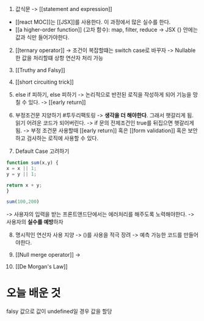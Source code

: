 1. 값식문 -> [[statement and expression]]
- [[react MOC]]는 [[JSX]]를 사용한다. 이 과정에서 많은 실수를 한다. 
- [[a higher-order function]] (고차 함수): map, filter, reduce
	-> JSX {} 안에는 값과 식만 들어가야한다. 

2. [[ternary operator]]
-> 조건이 복잡할떄는 switch case로 바꾸자 
-> Nullable한 값을 처리할떄 상항 연산자 처리 가능 

3. [[Truthy and Falsy]]

4. [[short circuiting trick]]

5. else if 피하기, else 피하기 
-> 논리적으로 반전된 로직을 작성하게 되어 기능을 망칠 수 있다. 
-> [[early return]]

6. 부정조건문 지양하기 #투두리팩토링
-> **생각을 더 해야한다**. 그래서 햇갈리게 됨. 읽기 어려운 코드가 되어버린다. 
-> if 문의 전제조건인 true를 뒤집으면 햇갈리게 됨. 
-> 부정 조건문 사용할때 [[early return]] 혹은 [[form validation]] 혹은 보안하고 검사하는 로직에 사용할 수 있다. 

7.  Default Case 고려하기 
```js
function sum(x,y) {
x = x || 1;
y = y || 1;

return x + y;
}

sum(100,200)
```
-> 사용자의 입력을 받는 프론트앤드단에서는 에러처리를 해주도록 노력해야한다. 
-> 사용자의 **실수를 예방**하자

8. 명시적인 연산자 사용 지양
-> ()를 사용을 적극 장려
-> 예측 가능한 코드를 만들어야한다. 

9. [[Null merge operator]]
->

10. [[De Morgan's Law]]







# 오늘 배운 것
falsy 값으로 값이 undefined일 경우 값을 할당






